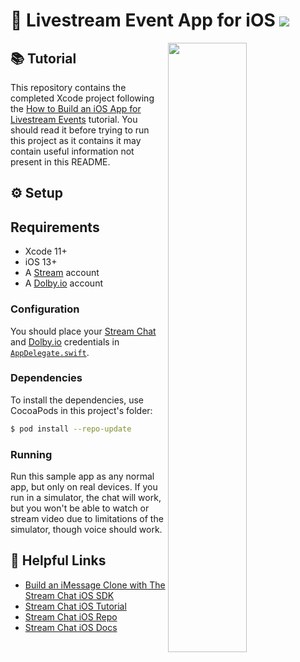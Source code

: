 # 💬 Livestream Event App for iOS  [![](https://img.shields.io/twitter/url?url=https%3A%2F%2Fgithub.com%2FGetStream%2Flivestream-event-app-ios)](https://twitter.com/intent/tweet?text=Want%20to%20build%20an%20online%20livestream%20event%20app%20for%20iOS%20with%20video%20and%20chat%3F%20Learn%20how%3A&url=https%3A%2F%2Fgithub.com%2FGetStream%2Fonline-event-app-ios)

<img align="right" src="https://i.ibb.co/gj2GpvT/68747470733a2f2f692e696d6775722e636f6d2f457634636175612e706e67-1.png" width="50%" />

## 📚 Tutorial

This repository contains the completed Xcode project following the [How to Build an iOS App for Livestream Events](https://getstream.io/blog/livestream-online-event-ios/) tutorial. You should read it before trying to run this project as it contains it may contain useful information not present in this README.

## ⚙️ Setup

## Requirements
- Xcode 11+
- iOS 13+
- A [Stream](https://getstream.io/accounts/signup/) account
- A [Dolby.io](https://dolby.io/organizations/register) account

### Configuration

You should place your [Stream Chat](https://getstream.io/chat) and [Dolby.io](https://dolby.io) credentials in [`AppDelegate.swift`](OnlineEventApp/OnlineEventApp/AppDelegate.swift#L18-L20).

### Dependencies

To install the dependencies, use CocoaPods in this project's folder:

```bash
$ pod install --repo-update
```

### Running

Run this sample app as any normal app, but only on real devices. If you run in a simulator, the chat will work, but you won't be able to watch or stream video due to limitations of the simulator, though voice should work.

## 🔗 Helpful Links

- [Build an iMessage Clone with The Stream Chat iOS SDK](https://getstream.io/blog/build-imessage-clone/)
- [Stream Chat iOS Tutorial](https://getstream.io/tutorials/ios-chat/)
- [Stream Chat iOS Repo](https://github.com/GetStream/stream-chat-swift)
- [Stream Chat iOS Docs](http://getstream.io/chat/docs?language=swift)
